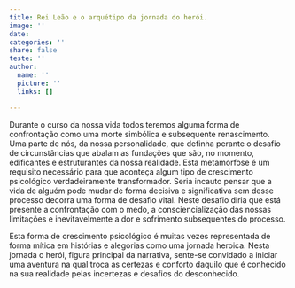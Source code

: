 ```yaml
---
title: Rei Leão e o arquétipo da jornada do herói.
image: ''
date: 
categories: ''
share: false
teste: ''
author:
  name: ''
  picture: ''
  links: []

---
```

Durante o curso da nossa vida todos teremos alguma forma de confrontação como uma morte simbólica e subsequente renascimento. Uma parte de nós, da nossa personalidade, que definha perante o desafio de circunstâncias que abalam as fundações que são, no momento, edificantes e estruturantes da nossa realidade. Esta metamorfose é um requisito necessário para que aconteça algum tipo de crescimento psicológico verdadeiramente transformador. Seria incauto pensar que a vida de alguém pode mudar de forma decisiva e significativa sem desse processo decorra uma forma de desafio vital. Neste desafio diria que está presente a confrontação com o medo, a consciencialização das nossas limitações e inevitavelmente a dor e sofrimento subsequentes do processo. 

Esta forma de crescimento psicológico é muitas vezes representada de forma mítica em histórias e alegorias como uma jornada heroica. Nesta jornada o herói, figura principal da narrativa, sente-se convidado a iniciar uma aventura na qual troca as certezas e conforto daquilo que é conhecido na sua realidade pelas incertezas e desafios do desconhecido.